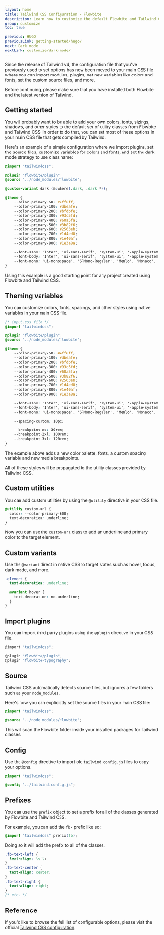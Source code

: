 ```yaml
---
layout: home
title: Tailwind CSS Configuration - Flowbite
description: Learn how to customize the default Flowbite and Tailwind CSS options and styles
group: customize
toc: true

previous: HUGO
previousLink: getting-started/hugo/
next: Dark mode
nextLink: customize/dark-mode/
---
```


Since the release of Tailwind v4, the configuration file that you've previously used to set options has now been moved to your main CSS file where you can import modules, plugins, set new variables like colors and fonts, set the custom source files, and more.

Before continuing, please make sure that you have installed both Flowbite and the latest version of Tailwind.

## Getting started

You will probably want to be able to add your own colors, fonts, sizings, shadows, and other styles to the default set of utility classes from Flowbite and Tailwind CSS. In order to do that, you can set most of these options in your main CSS file that gets compiled by Tailwind.

Here's an example of a simple configuration where we import plugins, set the source files, customize variables for colors and fonts, and set the dark mode strategy to use class name:

```css
@import "tailwindcss";

@plugin "flowbite/plugin";
@source "../node_modules/flowbite";

@custom-variant dark (&:where(.dark, .dark *));

@theme {
    --color-primary-50: #eff6ff;
    --color-primary-100: #dbeafe;
    --color-primary-200: #bfdbfe;
    --color-primary-300: #93c5fd;
    --color-primary-400: #60a5fa;
    --color-primary-500: #3b82f6;
    --color-primary-600: #2563eb;
    --color-primary-700: #1d4ed8;
    --color-primary-800: #1e40af;
    --color-primary-900: #1e3a8a;
    
    --font-sans: 'Inter', 'ui-sans-serif', 'system-ui', '-apple-system', 'system-ui', 'Segoe UI', 'Roboto', 'Helvetica Neue', 'Arial', 'Noto Sans', 'sans-serif', 'Apple Color Emoji', 'Segoe UI Emoji', 'Segoe UI Symbol', 'Noto Color Emoji';
    --font-body: 'Inter', 'ui-sans-serif', 'system-ui', '-apple-system', 'system-ui', 'Segoe UI', 'Roboto', 'Helvetica Neue', 'Arial', 'Noto Sans', 'sans-serif', 'Apple Color Emoji', 'Segoe UI Emoji', 'Segoe UI Symbol', 'Noto Color Emoji';
    --font-mono: 'ui-monospace', 'SFMono-Regular', 'Menlo', 'Monaco', 'Consolas', 'Liberation Mono', 'Courier New', 'monospace';
}
```

Using this example is a good starting point for any project created using Flowbite and Tailwind CSS.

## Theming variables

You can customize colors, fonts, spacings, and other styles using native variables in your main CSS file.

```css
/* input.css file */
@import "tailwindcss";

@plugin "flowbite/plugin";
@source "../node_modules/flowbite";

@theme {
    --color-primary-50: #eff6ff;
    --color-primary-100: #dbeafe;
    --color-primary-200: #bfdbfe;
    --color-primary-300: #93c5fd;
    --color-primary-400: #60a5fa;
    --color-primary-500: #3b82f6;
    --color-primary-600: #2563eb;
    --color-primary-700: #1d4ed8;
    --color-primary-800: #1e40af;
    --color-primary-900: #1e3a8a;

    --font-sans: 'Inter', 'ui-sans-serif', 'system-ui', '-apple-system', 'system-ui', 'Segoe UI', 'Roboto', 'Helvetica Neue', 'Arial', 'Noto Sans', 'sans-serif', 'Apple Color Emoji', 'Segoe UI Emoji', 'Segoe UI Symbol', 'Noto Color Emoji';
    --font-body: 'Inter', 'ui-sans-serif', 'system-ui', '-apple-system', 'system-ui', 'Segoe UI', 'Roboto', 'Helvetica Neue', 'Arial', 'Noto Sans', 'sans-serif', 'Apple Color Emoji', 'Segoe UI Emoji', 'Segoe UI Symbol', 'Noto Color Emoji';
    --font-mono: 'ui-monospace', 'SFMono-Regular', 'Menlo', 'Monaco', 'Consolas', 'Liberation Mono', 'Courier New', 'monospace';

    --spacing-custom: 10px;

    --breakpoint-xs: 30rem;
    --breakpoint-2xl: 100rem;
    --breakpoint-3xl: 120rem;
}
```

The example above adds a new color palette, fonts, a custom spacing variable and new media breakpoints.

All of these styles will be propagated to the utility classes provided by Tailwind CSS.

## Custom utilities

You can add custom utilities by using the `@utility` directive in your CSS file.

```css
@utility custom-url {
  color: --color-primary-600;
  text-decoration: underline;
}
```

Now you can use the `custom-url` class to add an underline and primary color to the target element.

## Custom variants

Use the `@variant` direct in native CSS to target states such as hover, focus, dark mode, and more.

```css
.element {
  text-decoration: underline;

  @variant hover {
    text-decoration: no-underline;
  }
}
```

## Import plugins

You can import third party plugins using the `@plugin` directive in your CSS file.

```javascript
@import "tailwindcss";

@plugin "flowbite/plugin";
@plugin "flowbite-typography";
```

## Source

Tailwind CSS automatically detects source files, but ignores a few folders such as your `node_modules`.

Here's how you can explicictly set the source files in your main CSS file:

```css
@import "tailwindcss";

@source "../node_modules/flowbite";
```

This will scan the Flowbite folder inside your installed packages for Tailwind classes.

## Config

Use the `@config` directive to import old `tailwind.config.js` files to copy your options.

```css
@import "tailwindcss";

@config "../tailwind.config.js";
```

## Prefixes

You can use the `prefix` object to set a prefix for all of the classes generated by Flowbite and Tailwind CSS.

For example, you can add the `fb-` prefix like so:

```css
@import "tailwindcss" prefix(fb);
```

Doing so it will add the prefix to all of the classes.

```css
.fb-text-left {
  text-align: left;
}
.fb-text-center {
  text-align: center;
}
.fb-text-right {
  text-align: right;
}
/* etc. */
```

## Reference

If you'd like to browse the full list of configurable options, please visit the official <a href="https://tailwindcss.com/docs/functions-and-directives" rel="nofollow" target="_blank">Tailwind CSS configuration</a>.